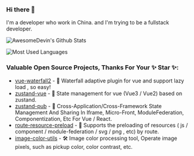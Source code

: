 ### Hi there 👋
I'm a developer who work in China. and I'm trying to be a fullstack developer.

![AwesomeDevin's Github Stats](https://github-readme-stats-git-masterrstaa-rickstaa.vercel.app/api?username=awesomedevin&show_icons=true&theme=highcontrast&count_private=true&border_radius=50%&include_all_commits=true&hide_border=true&icon_color=red)

![Most Used Languages](https://github-readme-stats-git-masterrstaa-rickstaa.vercel.app/api/top-langs/?username=awesomedevin&theme=highcontrast&layout=compact&border_radius=50%&hide_border=true)

### Valuable Open Source Projects, Thanks For Your ✨ Star ✨:
- [vue-waterfall2](https://github.com/AwesomeDevin/vue-waterfall2) - 🧩 Waterfall adaptive plugin for vue and support lazy load , so easy!
- [zustand-vue](https://github.com/AwesomeDevin/zustand-vue) - 🐻 State management for vue (Vue3 / Vue2) based on zustand.
- [zustand-pub](https://github.com/AwesomeDevin/zustand-pub) - 🐻 Cross-Application/Cross-Framework State Management And Sharing In Iframe, Micro-Front, ModuleFederation, Componentization, Etc For Vue / React.
- [route-resource-preload](https://github.com/AwesomeDevin/route-resource-preload) - 🚀 Supports the preloading of resources ( js / component / module-federation / svg / png , etc) by route.
- [image-color-utils](https://github.com/AwesomeDevin/ImageColorUtils) - 🛠 Image color processing tool, Operate image pixels, such as pickup color, color contrast, etc.





<!-- 
[![AwesomeDevin's GitHub stats](https://github-readme-stats.vercel.app/api?username=awesomedevin&show_icons=true&theme=highcontrast)](https://github.com/anuraghazra/github-readme-stats)

[![Most Used Languages](https://github-readme-stats.vercel.app/api/top-langs/?username=awesomedevin&layout=compact&theme=highcontrast&border_radius=50%&hide_border=true)](https://github.com/anuraghazra/github-readme-stats)
 -->
<!--
**AwesomeDevin/AwesomeDevin** is a ✨ _special_ ✨ repository because its `README.md` (this file) appears on your GitHub profile.

Here are some ideas to get you started:

- 🔭 I’m currently working on ...
- 🌱 I’m currently learning ...
- 👯 I’m looking to collaborate on ...
- 🤔 I’m looking for help with ...
- 💬 Ask me about ...
- 📫 How to reach me: ...
- 😄 Pronouns: ...
- ⚡ Fun fact: ...
-->


